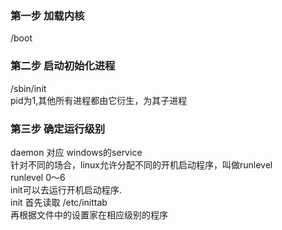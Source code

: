 ### 第一步 加载内核	
/boot	

### 第二步 启动初始化进程	
/sbin/init	
pid为1,其他所有进程都由它衍生，为其子进程	

### 第三步 确定运行级别		
daemon 对应 windows的service	
针对不同的场合，linux允许分配不同的开机启动程序，叫做runlevel	
runlevel 0～6  
init可以去运行开机启动程序.	
init 首先读取 /etc/inittab	
再根据文件中的设置家在相应级别的程序	


